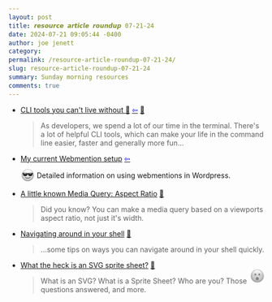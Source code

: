 ```yaml
---
layout: post
title: 𝙧𝙚𝙨𝙤𝙪𝙧𝙘𝙚 𝙖𝙧𝙩𝙞𝙘𝙡𝙚 𝙧𝙤𝙪𝙣𝙙𝙪𝙥 07-21-24
date: 2024-07-21 09:05:44 -0400
author: joe jenett
category: 
permalink: /resource-article-roundup-07-21-24/
slug: resource-article-roundup-07-21-24
summary: Sunday morning resources
comments: true
---
```

<ul class="links">
	<li><a title="Alicia Sykes's Blog" href="https://www.aliciasykes.com/blog/cli-tools-you-cant-live-without-">CLI tools you can't live without 🔧</a>  <a title="source" href="https://www.aliciasykes.com/blog/one-line-web-server-"> <span style="color:blue;">&#8678;</span></a> <a href="https://pinboard.in/u:fileformat">📌</a><blockquote><p>As developers, we spend a lot of our time in the terminal. There's a lot of helpful CLI tools, which can make your life in the command line easier, faster and generally more fun...</p></blockquote></li>
	<li><a title="My current Webmention setup – Nick Simson" href="https://nicksimson.com/posts/webmention-config-2024/">My current Webmention setup</a>  <a title="source" href="https://johnjohnston.info/blog/likes-my-current-webmention-setup/"><span style="color:blue;">&#8678;</span></a><p> <img src="/images/eguy.png" alt="" width="28" style="vertical-align:middle;margin-top:-4px;"> Detailed information on  using webmentions in Wordpress.</p></li>
	<li><a title="Chip Cullen" href="https://chipcullen.com/media-query-aspect-ratio/">A little known Media Query: Aspect Ratio</a> <a href="https://pinboard.in/u:roger">📌</a><blockquote><p>Did you know? You can make a media query based on a viewports aspect ratio, not just it&#39;s width.</p></blockquote></li>
	<li><a title="meain/blog" href="https://blog.meain.io/2023/navigating-around-in-shell/">Navigating around in your shell</a> <a href="https://pinboard.in/u:tdjones">📌</a><blockquote><p>...some tips on ways you can navigate around in your shell quickly.</p></blockquote></li>
	<li><a title="Ryan Trimble" href="https://ryantrimble.com/blog/what-the-heck-is-an-svg-sprite-sheet/">What the heck is an SVG sprite sheet?</a> <a href="https://pinboard.in/u:zero1infinity">📌</a>
	<span style="position:relative;float:right;font-size:1.75em;top:16px;"><img src="/images/surpguy.png" alt="" title="huh" width="28"></span><blockquote>
	<p>
	What is an SVG? What is a Sprite Sheet? Who are you? Those questions answered, and more.
	</p>
	</blockquote>
	</li>
</ul>
<a href="https://brid.gy/publish/mastodon"></a>